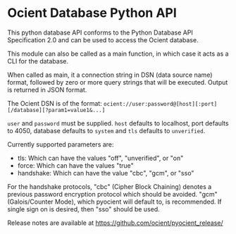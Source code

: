 # Ocient Database Python API

This python database API conforms to the Python Database API
Specification 2.0 and can be used to access the Ocient database.

This module can also be called as a main function, in which case
it acts as a CLI for the database.

When called as main, it a connection string in DSN (data source name)
format, followed by zero or more query strings that will be executed.
Output is returned in JSON format.

The Ocient DSN is of the format:
   `ocient://user:password@[host][:port][/database][?param1=value1&...]`

`user` and `password` must be supplied.  `host` defaults to localhost,
port defaults to 4050, database defaults to `system` and `tls` defaults
to `unverified`.

Currently supported parameters are:

- tls: Which can have the values "off", "unverified", or "on"
- force: Which can have the values "true"
- handshake: Which can have the value "cbc", "gcm", or "sso"

For the handshake protocols, "cbc" (Cipher Block Chaining) denotes a previous password encryption protocol which
should be avoided. "gcm" (Galois/Counter Mode), which pyocient will default to, is recommended. If single sign
on is desired, then "sso" should be used.

Release notes are available at https://github.com/ocient/pyocient_release/
